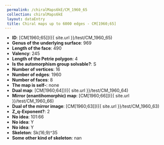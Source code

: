 ```yaml
--- 
 permalink: /chiralMaps6kE/CM_1960_65 
 collection: chiralMaps6kE
 layout: dataEntry
 title: Chiral maps up to 6000 edges - CM[1960;65]
---
```


- **ID**: [CM[1960;65]]({{ site.url }}/test/CM_1960_65)
- **Genus of the underlying surface**: 969
- **Length of the face**: 490
- **Valency**: 245
- **Length of the Petrie polygon**: 4
- **Is the automorphism group solvable?**: S
- **Number of vertices**: 16
- **Number of edges**: 1960
- **Number of faces**: 8
- **The map is self-**: none
- **Dual map**: [CM[1960;64]]({{ site.url }}/test/CM_1960_64)
- **Mirror (enantihomorphic) map**: [CM[1960;66]]({{ site.url }}/test/CM_1960_66)
- **Dual of the mirror image**: [CM[1960;63]]({{ site.url }}/test/CM_1960_63)
- **Z_q-Exponent?**: 2
- **No idea**:  101:66
- **No idea**: Y
- **No idea**: Y
- **Skeleton**: Sk(16;9)^35
- **Some other kind of skeleton**: nan
